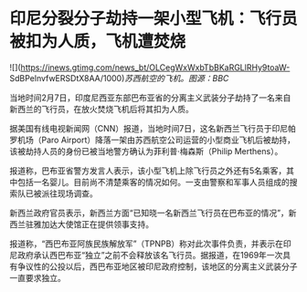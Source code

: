 # 印尼分裂分子劫持一架小型飞机：飞行员被扣为人质，飞机遭焚烧

![](https://inews.gtimg.com/news_bt/OLCegWxWxbTbBKaRGLlRHy9toaW-
SdBPelnvfwERSDtX8AA/1000)_苏西航空的飞机。图源：BBC_

当地时间2月7日，印度尼西亚东部巴布亚省的分离主义武装分子劫持了一名来自新西兰的飞行员，在放火焚烧飞机后将其扣为人质。

据美国有线电视新闻网（CNN）报道，当地时间7日，这名新西兰飞行员于印尼帕罗机场（Paro
Airport）降落一架由苏西航空公司运营的小型商业飞机后被劫持，该被劫持人员的身份已被当地警方确认为菲利普·梅森斯（Philip Merthens）。

报道称，巴布亚省警方发言人表示，该小型飞机上除飞行员之外还有5名乘客，其中包括一名婴儿。目前尚不清楚乘客的情况如何。一支由警察和军事人员组成的搜索队已被派往现场调查。

新西兰政府官员表示，新西兰方面“已知晓一名新西兰飞行员在巴布亚的情况”，新西兰驻雅加达大使馆正在提供领事支持。

报道称，“西巴布亚阿族民族解放军”（TPNPB）称对此次事件负责，并表示在印尼政府承认西巴布亚“独立”之前不会释放该名飞行员。据报道，在1969年一次具有争议性的公投以后，西巴布亚地区被印尼政府控制，该地区的分离主义武装分子一直要求独立。

